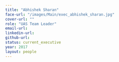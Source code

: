 ```yaml
---
title: "Abhishek Sharan"
face-url: "/images/Main/exec_abhishek_sharan.jpg"
cover-url: ""
role: "UAS Team Leader"
email-url:
linkedin-url:
github-url:
status: current_executive
year: 2017
layout: people
---
```

